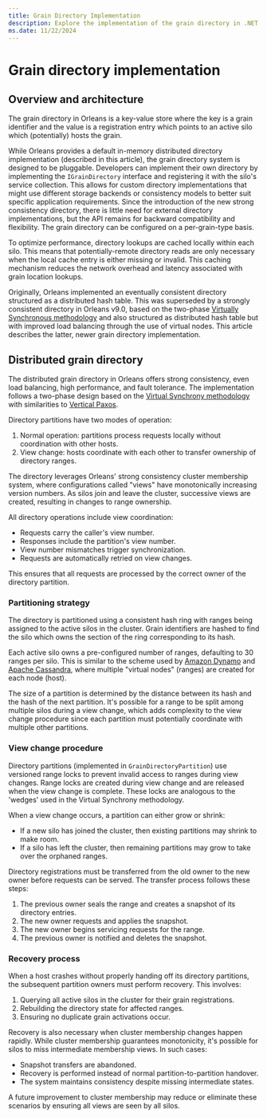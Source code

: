 ```yaml
---
title: Grain Directory Implementation
description: Explore the implementation of the grain directory in .NET Orleans.
ms.date: 11/22/2024
---
```


# Grain directory implementation

## Overview and architecture

The grain directory in Orleans is a key-value store where the key is a grain identifier and the value is a registration entry which points to an active silo which (potentially) hosts the grain.

While Orleans provides a default in-memory distributed directory implementation (described in this article), the grain directory system is designed to be pluggable. Developers can implement their own directory by implementing the `IGrainDirectory` interface and registering it with the silo's service collection. This allows for custom directory implementations that might use different storage backends or consistency models to better suit specific application requirements. Since the introduction of the new strong consistency directory, there is little need for external directory implementations, but the API remains for backward compatibility and flexibility. The grain directory can be configured on a per-grain-type basis.

To optimize performance, directory lookups are cached locally within each silo. This means that potentially-remote directory reads are only necessary when the local cache entry is either missing or invalid. This caching mechanism reduces the network overhead and latency associated with grain location lookups.

Originally, Orleans implemented an eventually consistent directory structured as a distributed hash table. This was superseded by a strongly consistent directory in Orleans v9.0, based on the two-phase [Virtually Synchronous methodology](https://www.microsoft.com/en-us/research/publication/virtually-synchronous-methodology-for-dynamic-service-replication/) and also structured as distributed hash table but with improved load balancing through the use of virtual nodes. This article describes the latter, newer grain directory implementation.

## Distributed grain directory

The distributed grain directory in Orleans offers strong consistency, even load balancing, high performance, and fault tolerance. The implementation follows a two-phase design based on the [Virtual Synchrony methodology](https://www.microsoft.com/en-us/research/publication/virtually-synchronous-methodology-for-dynamic-service-replication/) with similarities to [Vertical Paxos](https://www.microsoft.com/en-us/research/publication/vertical-paxos-and-primary-backup-replication/).

Directory partitions have two modes of operation:

1. Normal operation: partitions process requests locally without coordination with other hosts.
1. View change: hosts coordinate with each other to transfer ownership of directory ranges.

The directory leverages Orleans' strong consistency cluster membership system, where configurations called "views" have monotonically increasing version numbers. As silos join and leave the cluster, successive views are created, resulting in changes to range ownership.

All directory operations include view coordination:

- Requests carry the caller's view number.
- Responses include the partition's view number.
- View number mismatches trigger synchronization.
- Requests are automatically retried on view changes.

This ensures that all requests are processed by the correct owner of the directory partition.

### Partitioning strategy

The directory is partitioned using a consistent hash ring with ranges being assigned to the active silos in the cluster. Grain identifiers are hashed to find the silo which owns the section of the ring corresponding to its hash.

Each active silo owns a pre-configured number of ranges, defaulting to 30 ranges per silo. This is similar to the scheme used by [Amazon Dynamo](https://www.allthingsdistributed.com/files/amazon-dynamo-sosp2007.pdf) and [Apache Cassandra](https://docs.datastax.com/en/cassandra-oss/3.0/cassandra/architecture/archDataDistributeVnodesUsing.html), where multiple "virtual nodes" (ranges) are created for each node (host).

The size of a partition is determined by the distance between its hash and the hash of the next partition. It's possible for a range to be split among multiple silos during a view change, which adds complexity to the view change procedure since each partition must potentially coordinate with multiple other partitions.

### View change procedure

Directory partitions (implemented in `GrainDirectoryPartition`) use versioned range locks to prevent invalid access to ranges during view changes. Range locks are created during view change and are released when the view change is complete. These locks are analogous to the 'wedges' used in the Virtual Synchrony methodology.

When a view change occurs, a partition can either grow or shrink:

- If a new silo has joined the cluster, then existing partitions may shrink to make room.
- If a silo has left the cluster, then remaining partitions may grow to take over the orphaned ranges.

Directory registrations must be transferred from the old owner to the new owner before requests can be served.
The transfer process follows these steps:

1. The previous owner seals the range and creates a snapshot of its directory entries.
1. The new owner requests and applies the snapshot.
1. The new owner begins servicing requests for the range.
1. The previous owner is notified and deletes the snapshot.

### Recovery process

When a host crashes without properly handing off its directory partitions, the subsequent partition owners must perform recovery. This involves:

1. Querying all active silos in the cluster for their grain registrations.
1. Rebuilding the directory state for affected ranges.
1. Ensuring no duplicate grain activations occur.

Recovery is also necessary when cluster membership changes happen rapidly. While cluster membership guarantees monotonicity, it's possible for silos to miss intermediate membership views. In such cases:

- Snapshot transfers are abandoned.
- Recovery is performed instead of normal partition-to-partition handover.
- The system maintains consistency despite missing intermediate states.

A future improvement to cluster membership may reduce or eliminate these scenarios by ensuring all views are seen by all silos.
